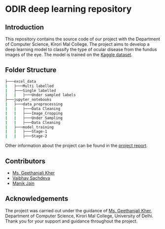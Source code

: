# ODIR deep learning repository

## Introduction
This repository contains the source code of our project with the Department of Computer Science, Kirori Mal College. The project aims to develop a deep learning model to classify the type of ocular disease from the fundus images of the eye. The model is trained on the [Kaggle dataset](https://www.kaggle.com/datasets/andrewmvd/ocular-disease-recognition-odir5k?resource=download&select=full_df.csv).

## Folder Structure
```bash
├───excel_data
|   ├───Multi labelled
|   ├───Single labelled
|   |   ├───Under sampled labels
├───jupyter_notebooks
|   ├───data_preprocessing
|   |   ├───Data Cleaning
|   |   ├───Image_Cropping
|   |   ├───Under Sampling
|   |   ├───Data Cleaning
|   ├───model_training
|   |   ├───Stage-1
|   |   ├───Stage-2
```

Other information about the project can be found in the [project report](https://drive.google.com/file/d/1_c36Yl5Lic0ONRHE2IFb-GwraXQPKNnP/view?usp=sharing).

## Contributors
- [Ms. Geethanjali Kher](https://github.com/GeethanjaliKher)
- [Vaibhav Sachdeva](https://github.com/sachdevavaibhav)
- [Manik Jain](https://github.com/codingmanik)

## Acknowledgements
The project was carried out under the guidance of [Ms. Geethanjali Kher](https://github.com/GeethanjaliKher), Department of Computer Science, Kirori Mal College, University of Delhi.
Thank you for your support and guidance throughout the project.
